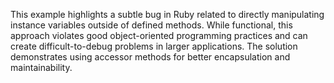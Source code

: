 This example highlights a subtle bug in Ruby related to directly manipulating instance variables outside of defined methods. While functional, this approach violates good object-oriented programming practices and can create difficult-to-debug problems in larger applications.  The solution demonstrates using accessor methods for better encapsulation and maintainability.